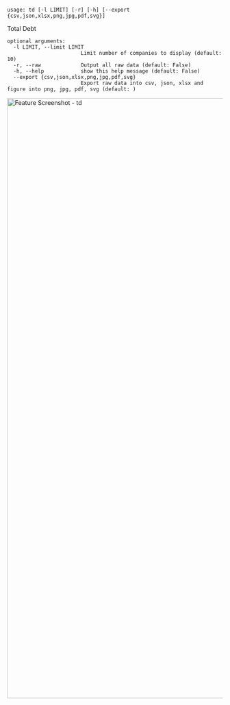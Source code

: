 ```text
usage: td [-l LIMIT] [-r] [-h] [--export {csv,json,xlsx,png,jpg,pdf,svg}]
```

Total Debt

```
optional arguments:
  -l LIMIT, --limit LIMIT
                        Limit number of companies to display (default: 10)
  -r, --raw             Output all raw data (default: False)
  -h, --help            show this help message (default: False)
  --export {csv,json,xlsx,png,jpg,pdf,svg}
                        Export raw data into csv, json, xlsx and figure into png, jpg, pdf, svg (default: )
```
<img width="1400" alt="Feature Screenshot - td" src="https://user-images.githubusercontent.com/85772166/144788341-6d6d73d9-48a2-4b55-bdab-687ef347055b.png">
